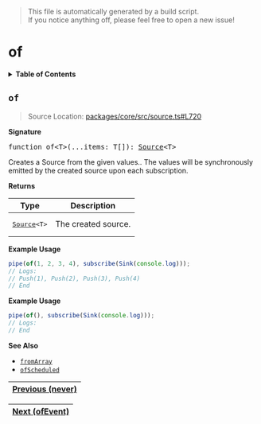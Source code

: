 > This file is automatically generated by a build script.<br>If you notice anything off, please feel free to open a new issue!

# of

<details><summary><b>Table of Contents</b></summary>

1. [<code>of</code>](#of)</details>

## <a name="of"></a><code>of</code>

> Source Location: [packages\/core\/src\/source.ts#L720](..\/..\/packages\/core\/src\/source.ts#L720)

<b>Signature</b>

<pre>function of&lt;T&gt;(...items: T[]): <a href="00-Source.md#Source-Interface">Source</a>&lt;T&gt;</pre>

Creates a Source from the given values.. The values will be synchronously emitted by the created source upon each subscription.

<b>Returns</b>

| Type | Description |
| --- | --- |
| <pre>[Source](00-Source.md#Source-Interface)&lt;T&gt;</pre> | The created source. |

<b>Example Usage</b>

```ts
pipe(of(1, 2, 3, 4), subscribe(Sink(console.log)));
// Logs:
// Push(1), Push(2), Push(3), Push(4)
// End
```

<b>Example Usage</b>

```ts
pipe(of(), subscribe(Sink(console.log)));
// Logs:
// End
```

<b>See Also</b>

- <code>[fromArray](13-fromArray.md#fromArray)</code>
- <code>[ofScheduled](31-ofScheduled.md#ofScheduled)</code><br>

| [Previous \(never\)](27-never.md#readme) |
| --- |

<div align="right">

| [Next \(ofEvent\)](29-ofEvent.md#readme) |
| --- |
</div>
